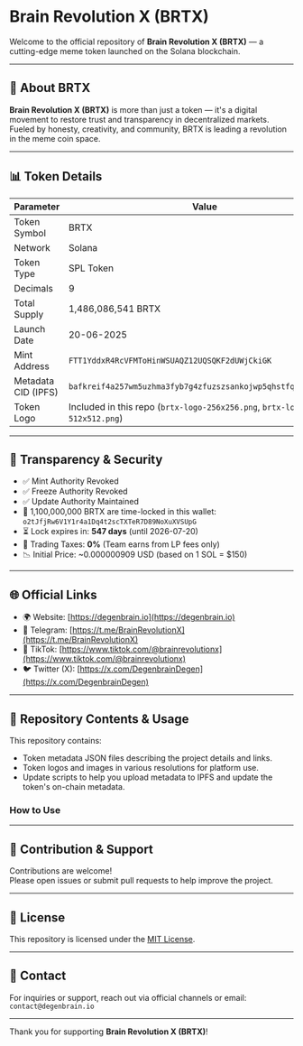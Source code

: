 
# Brain Revolution X (BRTX)

Welcome to the official repository of **Brain Revolution X (BRTX)** — a cutting-edge meme token launched on the Solana blockchain.

---

## 🧠 About BRTX

**Brain Revolution X (BRTX)** is more than just a token — it's a digital movement to restore trust and transparency in decentralized markets. Fueled by honesty, creativity, and community, BRTX is leading a revolution in the meme coin space.

---

## 📊 Token Details

| Parameter             | Value                                               |
|-----------------------|-----------------------------------------------------|
| Token Symbol          | BRTX                                                |
| Network               | Solana                                              |
| Token Type            | SPL Token                                           |
| Decimals              | 9                                                   |
| Total Supply          | 1,486,086,541 BRTX                                  |
| Launch Date           | 20-06-2025                                          |
| Mint Address          | `FTT1YddxR4RcVFMToHinWSUAQZ12UQSQKF2dUWjCkiGK`       |
| Metadata CID (IPFS)   | `bafkreif4a257wm5uzhma3fyb7g4zfuzszsankojwp5qhstfqpp3bmswpq4` |
| Token Logo            | Included in this repo (`brtx-logo-256x256.png`, `brtx-logo-512x512.png`) |

---

## 🔐 Transparency & Security

- ✅ Mint Authority Revoked  
- ✅ Freeze Authority Revoked  
- ✅ Update Authority Maintained  
- 🔐 1,100,000,000 BRTX are time-locked in this wallet:  
  `o2tJfjRw6V1Y1r4a1Dq4t2scTXTeR7D89NoXuXVSUpG`  
- ⏳ Lock expires in: **547 days** (until 2026-07-20)  
- 💸 Trading Taxes: **0%** (Team earns from LP fees only)  
- 📉 Initial Price: ~0.000000909 USD (based on 1 SOL = $150)  

---

## 🌐 Official Links

- 🌍 Website: [https://degenbrain.io](https://degenbrain.io)  
- 📣 Telegram: [https://t.me/BrainRevolutionX](https://t.me/BrainRevolutionX)  
- 🎥 TikTok: [https://www.tiktok.com/@brainrevolutionx](https://www.tiktok.com/@brainrevolutionx)  
- 🐦 Twitter (X): [https://x.com/DegenbrainDegen](https://x.com/DegenbrainDegen)  

---

## 📂 Repository Contents & Usage

This repository contains:

- Token metadata JSON files describing the project details and links.  
- Token logos and images in various resolutions for platform use.  
- Update scripts to help you upload metadata to IPFS and update the token's on-chain metadata.

### How to Use
---

## 🤝 Contribution & Support

Contributions are welcome!  
Please open issues or submit pull requests to help improve the project.

---

## 📄 License

This repository is licensed under the [MIT License](./LICENSE).

---

## 📩 Contact

For inquiries or support, reach out via official channels or email:  
`contact@degenbrain.io`

---

Thank you for supporting **Brain Revolution X (BRTX)**!
